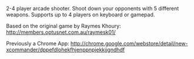 2-4 player arcade shooter.
Shoot down your opponents with 5 different weapons. Supports up to 4 players on keyboard or gamepad.

Based on the original game by Raymes Khoury:
http://members.optusnet.com.au/raymesk01/

Previously a Chrome App:
http://chrome.google.com/webstore/detail/new-xcommander/dppefdlohekfhjenppnpjekkjjgndhdf
